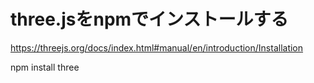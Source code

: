 # three.jsをnpmでインストールする
https://threejs.org/docs/index.html#manual/en/introduction/Installation

npm install three